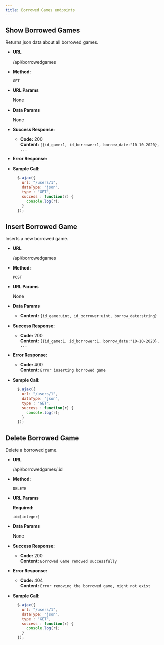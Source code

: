 ```yaml
---
title: Borrowed Games endpoints
---
```


## Show Borrowed Games

  Returns json data about all borrowed games.

* **URL**

  /api/borrowedgames

* **Method:**

  `GET`
  
*  **URL Params**
 
   None

* **Data Params**

  None

* **Success Response:**

  * **Code:** 200 <br />
    **Content:** `[{id_game:1, id_borrower:1, borrow_date:"10-10-2020}, ...`
 
* **Error Response:**

* **Sample Call:**

  ```javascript
    $.ajax({
      url: "/users/1",
      dataType: "json",
      type : "GET",
      success : function(r) {
        console.log(r);
      }
    });
  ```

## Insert Borrowed Game

  Inserts a new borrowed game.

* **URL**

  /api/borrowedgames

* **Method:**

  `POST`
  
*  **URL Params**
 
   None

* **Data Params**

  *
    **Content:** `{id_game:uint, id_borrower:uint, borrow_date:string}`
 

* **Success Response:**

  * **Code:** 200 <br />
    **Content:** `[{id_game:1, id_borrower:1, borrow_date:"10-10-2020}, ...`
 
* **Error Response:**

  * **Code:** 400 <br />
    **Content:** `Error inserting borrowed game`

* **Sample Call:**

  ```javascript
    $.ajax({
      url: "/users/1",
      dataType: "json",
      type : "GET",
      success : function(r) {
        console.log(r);
      }
    });
  ```

## Delete Borrowed Game

  Delete a borrowed game.

* **URL**

  /api/borrowedgames/:id

* **Method:**

  `DELETE`
  
*  **URL Params**
 
   **Required:**
 
   `id=[integer]`

* **Data Params**

  None

* **Success Response:**

  * **Code:** 200 <br />
    **Content:** `Borrowed Game removed successfully`
 
* **Error Response:**

  * **Code:** 404 <br />
    **Content:** `Error removing the borrowed game, might not exist`

* **Sample Call:**

  ```javascript
    $.ajax({
      url: "/users/1",
      dataType: "json",
      type : "GET",
      success : function(r) {
        console.log(r);
      }
    });
  ```